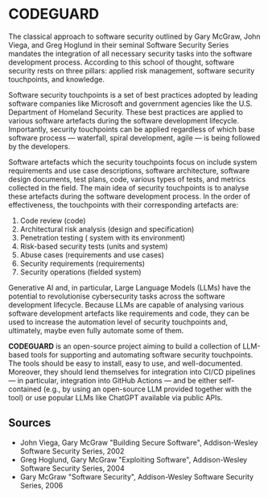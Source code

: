 # CODEGUARD

The classical approach to software security outlined by Gary McGraw, John Viega, and Greg Hoglund in their seminal Software Security Series mandates the integration of all necessary security tasks into the software development process. According to this school of thought, software security rests on three pillars: applied risk management, software security touchpoints, and knowledge.

Software security touchpoints is a set of best practices adopted by leading software companies like Microsoft and government agencies like the U.S. Department of Homeland Security. These best practices are applied to various software artefacts during the software development lifecycle. Importantly, security touchpoints can be applied regardless of which base software process &mdash; waterfall, spiral development, agile &mdash; is being followed by the developers. 

Software artefacts which the security touchpoints focus on include system requirements and use case descriptions, software architecture, software design documents, test plans, code, various types of tests, and metrics collected in the field. The main idea of security touchpoints is to analyse these artefacts during the software development process. In the order of effectiveness, the touchpoints with their corresponding artefacts are:

1. Code review (code)
2. Architectural risk analysis (design and specification)
3. Penetration testing ( system with its environment)
4. Risk-based security tests (units and system)
5. Abuse cases (requirements and use cases)
6. Security requirements (requirements)
7. Security operations (fielded system)

Generative AI and, in particular, Large Language Models (LLMs) have the potential to revolutionise cybersecurity tasks across the software development lifecycle. Because LLMs are capable of analysing various software development artefacts like requirements and code, they can be used to increase the automation level of security touchpoints and, ultimately, maybe even fully automate some of them.

**CODEGUARD** is an open-source project aiming to build a collection of LLM-based tools for supporting and automating software security touchpoints. The tools should be easy to install, easy to use, and well-documented. Moreover, they should lend themselves for integration into CI/CD pipelines &mdash; in particular, integration into GitHub Actions &mdash; and be either self-contained (e.g., by using an open-source LLM provided together with the tool) or use popular LLMs like ChatGPT available via public APIs. 

## Sources

* John Viega, Gary McGraw "Building Secure Software", Addison-Wesley Software Security Series, 2002
* Greg Hoglund, Gary McGraw "Exploiting Software", Addison-Wesley Software Security Series, 2004
* Gary McGraw "Software Security", Addison-Wesley Software Security Series, 2006
